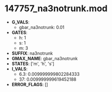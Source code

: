 # 147757_na3notrunk.mod

- **G_VALS**:
  - gbar_na3notrunk: 0.01
- **GATES**:
  - h: 1
  - s: 1
  - m: 3
- **SUFFIX**: na3notrunk
- **GMAX_NAME**: gbar_na3notrunk
- **STATES**: ['m', 'h', 's']
- **I_VALS**:
  - 6.3: 0.009999999802284333
  - 37: 0.009999999619452188
- **ERROR_FLAGS**: []
